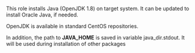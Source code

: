 This role installs Java (OpenJDK 1.8) on target system.
It can be updated to install Oracle Java, if needed.

OpenJDK is available in standard CentOS repositories.

In addition, the path to **JAVA_HOME** is saved in variable java_dir.stdout.
It will be used during installation of other packages
